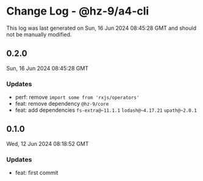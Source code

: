 # Change Log - @hz-9/a4-cli

This log was last generated on Sun, 16 Jun 2024 08:45:28 GMT and should not be manually modified.

## 0.2.0
Sun, 16 Jun 2024 08:45:28 GMT

### Updates

- perf: remove `import some from 'rxjs/operators'`
- feat: remove dependency `@hz-9/core`
- feat: add dependencies `fs-extra@~11.1.1` `lodash@~4.17.21` `upath@~2.0.1`

## 0.1.0
Wed, 12 Jun 2024 08:18:52 GMT

### Updates

- feat: first commit

